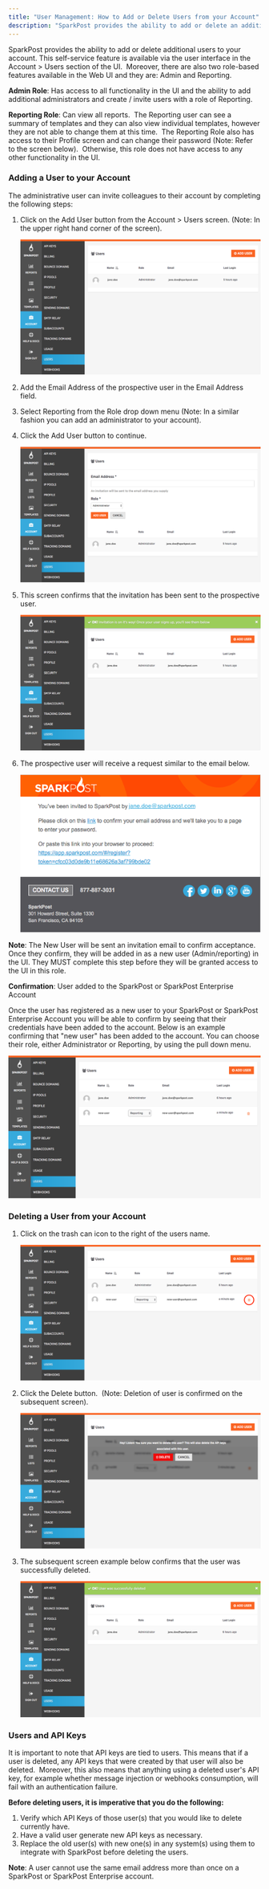 ```yaml
---
title: "User Management: How to Add or Delete Users from your Account"
description: "SparkPost provides the ability to add or delete an additional user(s) to your account. This self service feature is available via the user interface in the Account Users section of the UI Moreover there are also two role based features available in the Web..."
---
```


SparkPost provides the ability to add or delete additional users to your account. This self-service feature is available via the user interface in the Account > Users section of the UI.  Moreover, there are also two role-based features available in the Web UI and they are: Admin and Reporting.

**Admin Role**: Has access to all functionality in the UI and the ability to add additional administrators and create / invite users with a role of Reporting.

**Reporting Role**: Can view all reports.  The Reporting user can see a summary of templates and they can also view individual templates, however they are not able to change them at this time.  The Reporting Role also has access to their Profile screen and can change their password (Note: Refer to the screen below).  Otherwise, this role does not have access to any other functionality in the UI.

### Adding a User to your Account 

The administrative user can invite colleagues to their account by completing the following steps:

1. Click on the Add User button from the Account > Users screen. (Note: In the upper right hand corner of the screen).
	
	![](media/user-management/basic_original.png)

2. Add the Email Address of the prospective user in the Email Address field. 
3. Select Reporting from the Role drop down menu (Note: In a similar fashion you can add an administrator to your account).
4. Click the Add User button to continue.
	
	![](media/user-management/howtoadd_original.png)

5. This screen confirms that the invitation has been sent to the prospective user.
	
	![](media/user-management/invitationsent_original.png)

6. The prospective user will receive a request similar to the email below.

	![](media/user-management/email_original.png)

**Note**: The New User will be sent an invitation email to confirm acceptance. Once they confirm, they will be added in as a new user (Admin/reporting) in the UI. They MUST complete this step before they will be granted access to the UI in this role.

**Confirmation**: User added to the SparkPost or SparkPost Enterprise Account

Once the user has registered as a new user to your SparkPost or SparkPost Enterprise Account you will be able to confirm by seeing that their credentials have been added to the account. Below is an example confirming that "new user" has been added to the account. You can choose their role, either Administrator or Reporting, by using the pull down menu.

![](media/user-management/newuseradded_original.png)

### Deleting a User from your Account 

1. Click on the trash can icon to the right of the users name.

	![](media/user-management/circledelete_original.png)

2. Click the Delete button.  (Note: Deletion of user is confirmed on the subsequent screen).

	![](media/user-management/areyousure_original.png)

3. The subsequent screen example below confirms that the user was successfully deleted. 

	![](media/user-management/userdeleted_original.png)

### Users and API Keys 

It is important to note that API keys are tied to users. This means that if a user is deleted, any API keys that were created by that user will also be deleted.  Moreover, this also means that anything using a deleted user's API key, for example whether message injection or webhooks consumption, will fail with an authentication failure.

**Before deleting users, it is imperative that you do the following:**

1. Verify which API Keys of those user(s) that you would like to delete currently have.
2. Have a valid user generate new API keys as necessary.
3. Replace the old user(s) with new one(s) in any system(s) using them to integrate with SparkPost before deleting the users.

**Note**: A user cannot use the same email address more than once on a SparkPost or SparkPost Enterprise account.
